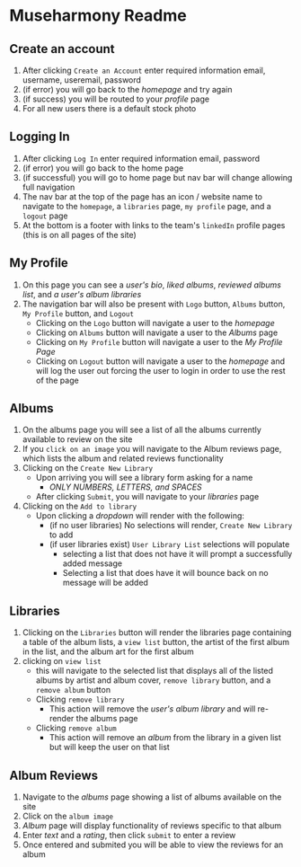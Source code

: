 # Museharmony Readme

## Create an account
1) After clicking `Create an Account` enter required information email, username, useremail, password
2) (if error) you will go back to the *homepage* and try again
3) (if success) you will be routed to your *profile* page
4) For all new users there is a default stock photo

## Logging In
1) After clicking `Log In` enter required information email, password
2) (if error) you will go back to the home page
3) (if successful) you will go to home page but nav bar will change allowing full navigation
4) The nav bar at the top of the page has an icon / website name to navigate to the `homepage`, a `libraries`  page, `my profile` page, and a `logout` page
5) At the bottom is a footer with links to the team's `linkedIn` profile pages (this is on all pages of the site)

## My Profile
1) On this page you can see a *user's bio*, *liked albums*, *reviewed albums list*, and *a user's album libraries*
2) The navigation bar will also be present with `Logo` button, `Albums` button, `My Profile` button, and `Logout`
    - Clicking on the `Logo` button will navigate a user to the *homepage*
    - Clicking on `Albums` button will navigate a user to the *Albums* page
    - Clicking on `My Profile` button will navigate a user to the *My Profile Page*
    - Clicking on `Logout` button will navigate a user to the *homepage* and will log the user out forcing the user to login in order to use the rest of the page


## Albums
1) On the albums page you will see a list of all the albums currently available to review on the site
2) If you `click on an image` you will navigate to the Album reviews page, which lists the album and related reviews functionality
3) Clicking on the `Create New Library`
    - Upon arriving you will see a library form asking for a name
        - *ONLY NUMBERS, LETTERS, and SPACES*
    - After clicking `Submit`, you will navigate to your *libraries* page
4) Clicking on the `Add to library`
    - Upon clicking a *dropdown* will render with the following:
        - (if no user libraries) No selections will render, `Create New Library` to add
        - (if user libraries exist) `User Library List` selections will populate
            - selecting a list that does not have it will prompt a successfully added message
            - Selecting a list that does have it will bounce back on no message will be added


## Libraries
1) Clicking on the `Libraries` button will render the libraries page containing a table of the album lists, a `view list` button, the artist of the first album in the list, and the album art for the first album
2) clicking on `view list`
    - this will navigate to the selected list that displays all of the listed albums by artist and album cover, `remove library` button, and a `remove album` button
    - Clicking `remove library`
        - This action will remove the *user's album library* and will re-render the albums page
    - Clicking `remove album`
        - This action will remove an *album* from the library in a given list but will keep the user on that list

## Album Reviews
1) Navigate to the *albums* page showing a list of albums available on the site
2) Click on the `album image`
3) *Album* page will display functionality of reviews specific to that album
4) Enter *text* and a *rating*, then click `submit` to enter a review
5) Once entered and submited you will be able to view the reviews for an album
